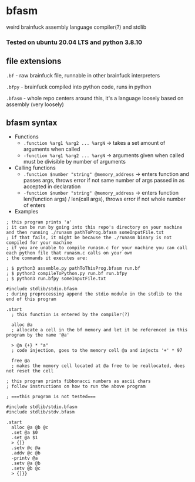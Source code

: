 # bfasm
weird brainfuck assembly language compiler(?) and stdlib

### Tested on ubuntu 20.04 LTS and python 3.8.10

## file extensions
  `.bf` - raw brainfuck file, runnable in other brainfuck interpreters
  
  `.bfpy` - brainfuck compiled into python code, runs in python
  
  `.bfasm` - whole repo centers around this, it's a language loosely based on assembly (very loosely)

## bfasm syntax
- Functions
  - `.function %arg1 %arg2 ... %argN` -> takes a set amount of arguments when called
  - `-function %arg1 %arg2 ... %argN` -> arguments given when called must be divisible by number of arguments
- Calling functions
  - `.function $number "string" @memory_address` -> enters function and passes args, throws error if not same number of args passed in as accepted in declaration
  - `-function $number "string" @memory_address` -> enters function len(function args) / len(call args), throws error if not whole number of enters
- Examples
```
; this program prints 'a'
; it can be run by going into this repo's directory on your machine and then running ./runasm pathToProg.bfasm someInputFile.txt
; if that fails, it might be because the ./runasm binary is not compiled for your machine
; if you are unable to compile runasm.c for your machine you can call each python file that runasm.c calls on your own
; the commands it executes are:

; $ python3 assemble.py pathToThisProg.bfasm run.bf
; $ python3 compileToPython.py run.bf run.bfpy
; $ python3 run.bfpy someInputFile.txt

#include stdlib/stdio.bfasm
; during preprocessing append the stdio module in the stdlib to the end of this program

.start
  ; this function is entered by the compiler(?)
  
  alloc @a
  ; allocate a cell in the bf memory and let it be referenced in this program by the name '@a'
  
  > @a {+} * "a"
  ; code injection, goes to the memory cell @a and injects '+' * 97
  
  free @a
  ; makes the memory cell located at @a free to be reallocated, does not reset the cell
```
```
; this program prints fibbonacci numbers as ascii chars
; follow instructions on how to run the above program

; ===this program is not tested===

#include stdlib/stdio.bfasm
#include stdlib/stdv.bfasm

.start
  alloc @a @b @c
  .set @a $0
  .set @a $1
  > {[}
  .setv @c @a
  .addv @c @b
  -printv @a
  .setv @a @b
  .setv @b @c
  > {]}}
```

